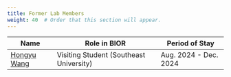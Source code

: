 ```yaml
---
title: Former Lab Members
weight: 40  # Order that this section will appear.
---
```


| Name             | Role in BIOR          | Period of Stay       |
|------------------|---------------------------|--------------------------|
| [Hongyu Wang](https://www.linkedin.com/in/hongyu-wang-14b379309/)  | Visiting Student (Southeast University)   | Aug. 2024 - Dec. 2024 |


